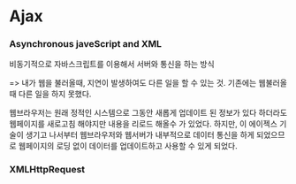# Ajax

### Asynchronous javeScript and XML

비동기적으로 자바스크립트를 이용해서 서버와 통신을 하는 방식

=> 내가 웹을 불러올때, 지연이 발생하여도 다른 일을 할 수 있는 것.  기존에는 웹불러올때 다른 일을 하지 못했다.



웹브라우저는 원래 정적인 시스템으로 그동안 새롭게 업데이트 된 정보가 있다 하더라도 웹페이지를 새로고침 해야지만 내용을 리로드 해올수 가 있었다. 하지만, 이 에이젝스 기술이 생기고 나서부터 웹브라우저와 웹서버가 내부적으로 데이터 통신을 하게 되었으므로 웹페이지의 로딩 없이 데이터를 업데이트하고 사용할 수 있게 되었다. 



### XMLHttpRequest

